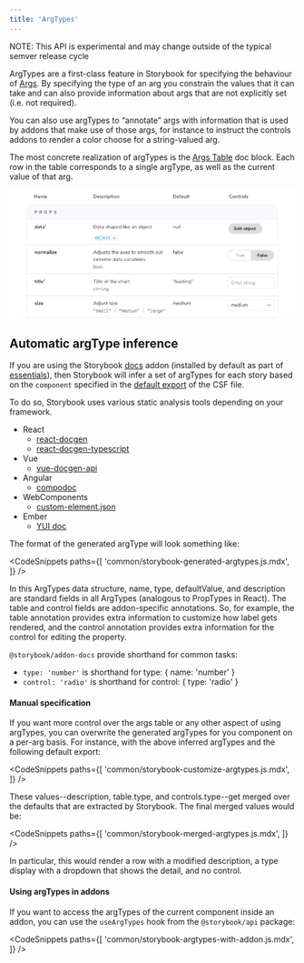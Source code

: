 ```yaml
---
title: 'ArgTypes'
---
```


<div class="aside">

NOTE: This API is experimental and may change outside of the typical semver release cycle

</div>

ArgTypes are a first-class feature in Storybook for specifying the behaviour of [Args](../writing-stories/args.md). By specifying the type of an arg you constrain the values that it can take and can also provide information about args that are not explicitly set (i.e. not required).

You can also use argTypes to “annotate” args with information that is used by addons that make use of those args, for instance to instruct the controls addons to render a color choose for a string-valued arg.

The most concrete realization of argTypes is the [Args Table](../writing-docs/doc-blocks.md#argstable) doc block. Each row in the table corresponds to a single argType, as well as the current value of that arg.

![Storybook infering automatically the argType](./argstable.png)

## Automatic argType inference

If you are using the Storybook [docs](../writing-docs/introduction.md) addon (installed by default as part of [essentials](../essentials/introduction.md)), then Storybook will infer a set of argTypes for each story based on the `component` specified in the [default export](./csf.md#default-export) of the CSF file.

To do so, Storybook uses various static analysis tools depending on your framework.

- React
  - [react-docgen](https://github.com/reactjs/react-docgen)
  - [react-docgen-typescript](https://github.com/styleguidist/react-docgen-typescript)
- Vue
  - [vue-docgen-api](https://github.com/vue-styleguidist/vue-styleguidist/tree/dev/packages/vue-docgen-api)
- Angular
  - [compodoc](https://compodoc.app/)
- WebComponents
  - [custom-element.json](https://github.com/webcomponents/custom-elements-json)
- Ember
  - [YUI doc](https://github.com/ember-learn/ember-cli-addon-docs-yuidoc#documenting-components)

The format of the generated argType will look something like:

<!-- prettier-ignore-start -->

<CodeSnippets
  paths={[
    'common/storybook-generated-argtypes.js.mdx',
  ]}
/>

<!-- prettier-ignore-end -->

In this ArgTypes data structure, name, type, defaultValue, and description are standard fields in all ArgTypes (analogous to PropTypes in React). The table and control fields are addon-specific annotations. So, for example, the table annotation provides extra information to customize how label gets rendered, and the control annotation provides extra information for the control for editing the property.

<div class="aside">

`@storybook/addon-docs` provide shorthand for common tasks:

- `type: 'number'` is shorthand for type: { name: 'number' }
- `control: 'radio'` is shorthand for control: { type: 'radio' }

</div>

#### Manual specification

If you want more control over the args table or any other aspect of using argTypes, you can overwrite the generated argTypes for you component on a per-arg basis. For instance, with the above inferred argTypes and the following default export:

<!-- prettier-ignore-start -->

<CodeSnippets
  paths={[
    'common/storybook-customize-argtypes.js.mdx',
  ]}
/>

<!-- prettier-ignore-end -->

These values--description, table.type, and controls.type--get merged over the defaults that are extracted by Storybook. The final merged values would be:

<!-- prettier-ignore-start -->

<CodeSnippets
  paths={[
    'common/storybook-merged-argtypes.js.mdx',
  ]}
/>

<!-- prettier-ignore-end -->

In particular, this would render a row with a modified description, a type display with a dropdown that shows the detail, and no control.

#### Using argTypes in addons

If you want to access the argTypes of the current component inside an addon, you can use the `useArgTypes` hook from the `@storybook/api` package:

<!-- prettier-ignore-start -->

<CodeSnippets
  paths={[
    'common/storybook-argtypes-with-addon.js.mdx',
  ]}
/>

<!-- prettier-ignore-end -->
